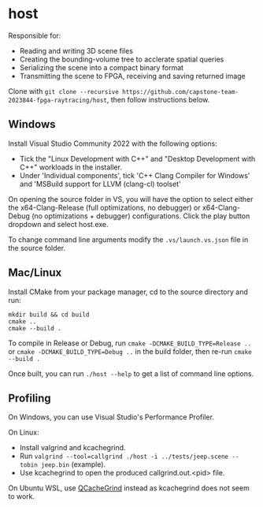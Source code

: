 # host

Responsible for:
- Reading and writing 3D scene files
- Creating the bounding-volume tree to acclerate spatial queries
- Serializing the scene into a compact binary format
- Transmitting the scene to FPGA, receiving and saving returned image

Clone with `git clone --recursive https://github.com/capstone-team-2023844-fpga-raytracing/host`, then follow instructions below.

## Windows
Install Visual Studio Community 2022 with the following options:
- Tick the "Linux Development with C++" and "Desktop Development with C++" workloads in the installer.
- Under 'Individual components', tick 'C++ Clang Compiler for Windows' and 'MSBuild support for LLVM (clang-cl) toolset'

On opening the source folder in VS, you will have the option to select either the x64-Clang-Release (full optimizations, no debugger) or x64-Clang-Debug (no optimizations + debugger) configurations.
Click the play button dropdown and select host.exe.

To change command line arguments modify the `.vs/launch.vs.json` file in the source folder.

## Mac/Linux
Install CMake from your package manager, cd to the source directory and run:
```
mkdir build && cd build
cmake ..
cmake --build .
```
To compile in Release or Debug, run ``cmake -DCMAKE_BUILD_TYPE=Release ..`` or ``cmake -DCMAKE_BUILD_TYPE=Debug ..`` in the build folder, then re-run ``cmake --build .``

Once built, you can run `./host --help` to get a list of command line options.

## Profiling
On Windows, you can use Visual Studio's Performance Profiler. 

On Linux:
- Install valgrind and kcachegrind.
- Run `valgrind --tool=callgrind ./host -i ../tests/jeep.scene --tobin jeep.bin` (example).
- Use kcachegrind to open the produced callgrind.out.\<pid\> file.

On Ubuntu WSL, use [QCacheGrind](https://sourceforge.net/projects/qcachegrindwin/) instead as kcachegrind does not seem to work.


